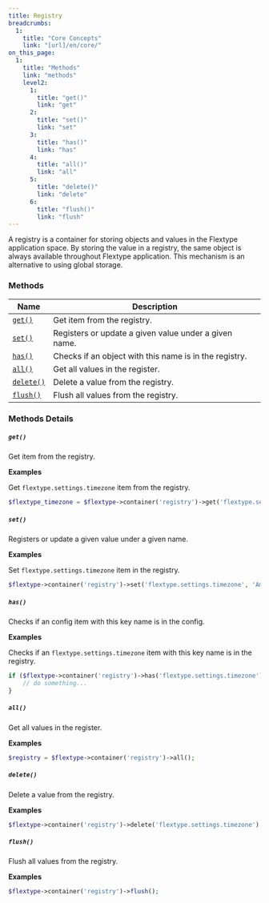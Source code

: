 ```yaml
---
title: Registry
breadcrumbs:
  1:
    title: "Core Concepts"
    link: "[url]/en/core/"
on_this_page:
  1:
    title: "Methods"
    link: "methods"
    level2:
      1:
        title: "get()"
        link: "get"
      2:
        title: "set()"
        link: "set"
      3:
        title: "has()"
        link: "has"
      4:
        title: "all()"
        link: "all"
      5:
        title: "delete()"
        link: "delete"
      6:
        title: "flush()"
        link: "flush"
---
```


A registry is a container for storing objects and values in the Flextype application space. By storing the value in a registry, the same object is always available throughout Flextype application. This mechanism is an alternative to using global storage.

### <a name="methods"></a> Methods

<div class="table">
    <table>
        <thead>
            <tr>
                <th>Name</th>
                <th>Description</th>
            </tr>
        </thead>
        <tbody>
            <tr>
                <td><a href="#get"><code>get()</code></a></a></td>
                <td>Get item from the registry.</td>
            </tr>
            <tr>
                <td><a href="#set"><code>set()</code></a></td>
                <td>Registers or update a given value under a given name.</td>
            </tr>
            <tr>
                <td><a href="#has"><code>has()</code></a></td>
                <td>Checks if an object with this name is in the registry.</td>
            </tr>
            <tr>
                <td><a href="#all"><code>all()</code></a></td>
                <td>Get all values in the register.</td>
            </tr>
            <tr>
                <td><a href="#delete"><code>delete()</code></a></td>
                <td>Delete a value from the registry.</td>
            </tr>
            <tr>
                <td><a href="#flush"><code>flush()</code></a></td>
                <td>Flush all values from the registry.</td>
            </tr>
        </tbody>
    </table>
</div>

### Methods Details

##### <a name="get"></a> `get()`

Get item from the registry.

**Examples**

Get `flextype.settings.timezone` item from the registry.

```php
$flextype_timezone = $flextype->container('registry')->get('flextype.settings.timezone');
```

##### <a name="set"></a> `set()`

Registers or update a given value under a given name.

**Examples**

Set `flextype.settings.timezone` item in the registry.

```php
$flextype->container('registry')->set('flextype.settings.timezone', 'America/New_York');
```

##### <a name="has"></a> `has()`

Checks if an config item with this key name is in the config.

**Examples**

Checks if an `flextype.settings.timezone` item with this key name is in the registry.

```php
if ($flextype->container('registry')->has('flextype.settings.timezone')) {
    // do something...
}
```

##### <a name="all"></a> `all()`

Get all values in the register.

**Examples**

```php
$registry = $flextype->container('registry')->all();
```

##### <a name="delete"></a> `delete()`

Delete a value from the registry.

**Examples**

```php
$flextype->container('registry')->delete('flextype.settings.timezone');
```

##### <a name="flush"></a> `flush()`

Flush all values from the registry.

**Examples**

```php
$flextype->container('registry')->flush();
```
